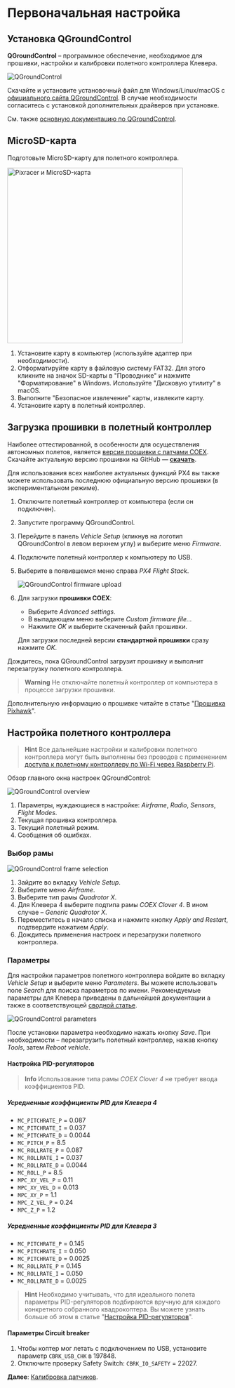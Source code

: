 # Первоначальная настройка

## Установка QGroundControl

**QGroundControl** – программное обеспечение, необходимое для прошивки, настройки и калибровки полетного контроллера Клевера.

<img src="../assets/qgc.png" alt="QGroundControl" class="zoom">

Скачайте и установите установочный файл для Windows/Linux/macOS с [официального сайта QGroundControl](http://qgroundcontrol.com/downloads/). В случае необходимости согласитесь с установкой дополнительных драйверов при установке.

См. также [основную документацию по QGroundControl](https://docs.qgroundcontrol.com/en/).

## MicroSD-карта

Подготовьте MicroSD-карту для полетного контроллера.

<img src="../assets/pix-sd.png" alt="Pixracer и MicroSD-карта" class="zoom center" width=400>

1. Установите карту в компьютер (используйте адаптер при необходимости).
2. Отформатируйте карту в файловую систему FAT32. Для этого кликните на значок SD-карты в "Проводнике" и нажмите "Форматирование" в Windows. Используйте "Дисковую утилиту" в macOS.
3. Выполните "Безопасное извлечение" карты, извлеките карту.
4. Установите карту в полетный контроллер.

## Загрузка прошивки в полетный контроллер

Наиболее оттестированной, в особенности для осуществления автономных полетов, является [версия прошивки с патчами COEX](firmware.md). Скачайте актуальную версию прошивки на GitHub — **<a class="latest-firmware v4" href="https://github.com/CopterExpress/Firmware/releases">скачать</a>**.

Для использования всех наиболее актуальных функций PX4 вы также можете использовать последнюю официальную версию прошивки (в экспериментальном режиме).

1. Отключите полетный контроллер от компьютера (если он подключен).
2. Запустите программу QGroundControl.
3. Перейдите в панель *Vehicle Setup* (кликнув на логотип QGroundControl в левом верхнем углу) и выберите меню *Firmware*.
4. Подключите полетный контроллер к компьютеру по USB.
5. Выберите в появившемся меню справа *PX4 Flight Stack*.

   <img src="../assets/qgc-firmware.png" alt="QGroundControl firmware upload" class="zoom">

6. Для загрузки **прошивки COEX**:

   * Выберите *Advanced settings*.
   * В выпадающем меню выберите *Custom firmware file...*
   * Нажмите *OK* и выберите скаченный файл прошивки.

   Для загрузки последней версии **стандартной прошивки** сразу нажмите *OK*.

Дождитесь, пока QGroundControl загрузит прошивку и выполнит перезагрузку полетного контроллера.

> **Warning** Не отключайте полетный контроллер от компьютера в процессе загрузки прошивки.

Дополнительную информацию о прошивке читайте в статье "[Прошивка Pixhawk](firmware.md)".

## Настройка полетного контроллера

> **Hint** Все дальнейшие настройки и калибровки полетного контроллера могут быть выполнены без проводов с применением [доступа к полетному контроллеру по Wi-Fi через Raspberry Pi](gcs_bridge.md).

Обзор главного окна настроек QGroundControl:

<img src="../assets/qgc-requires-setup.png" alt="QGroundControl overview" class="zoom">

1. Параметры, нуждающиеся в настройке: *Airframe*, *Radio*, *Sensors*, *Flight Modes*.
2. Текущая прошивка контроллера.
3. Текущий полетный режим.
4. Сообщения об ошибках.

### Выбор рамы

<img src="../assets/qgc-frame-apply-clover4.png" alt="QGroundControl frame selection" class="zoom">

1. Зайдите во вкладку *Vehicle Setup*.
2. Выберите меню *Airframe*.
3. Выберите тип рамы *Quadrotor X*.
4. Для Клевера 4 выберите подтипа рамы *COEX Clover 4*. В ином случае – *Generic Quadrotor X*.
5. Переместитесь в начало списка и нажмите кнопку *Apply and Restart*, подтвердите нажатием *Apply*.
6. Дождитесь применения настроек и перезагрузки полетного контроллера.

### Параметры

Для настройки параметров полетного контроллера войдите во вкладку *Vehicle Setup* и выберите меню *Parameters*. Вы можете использовать поле *Search* для поиска параметров по имени. Рекомендуемые параметры для Клевера приведены в дальнейшей документации а также в соответствующей [сводной статье](parameters.md).

<img src="../assets/qgc-parameters.png" alt="QGroundControl parameters" class="zoom">

После установки параметра необходимо нажать кнопку *Save*. При необходимости – перезагрузить полетный контроллер, нажав кнопку *Tools*, затем *Reboot vehicle*.

#### Настройка PID-регуляторов

> **Info** Использование типа рамы *COEX Clover 4* не требует ввода коэффициентов PID.

##### Усредненные коэффициенты PID для Клевера 4

* `MC_PITCHRATE_P` = 0.087
* `MC_PITCHRATE_I` = 0.037
* `MC_PITCHRATE_D` = 0.0044
* `MC_PITCH_P` = 8.5
* `MC_ROLLRATE_P` = 0.087
* `MC_ROLLRATE_I` = 0.037
* `MC_ROLLRATE_D` = 0.0044
* `MC_ROLL_P` = 8.5
* `MPC_XY_VEL_P` = 0.11
* `MPC_XY_VEL_D` = 0.013
* `MPC_XY_P` = 1.1
* `MPC_Z_VEL_P` = 0.24
* `MPC_Z_P` = 1.2

##### Усредненные коэффициенты PID для Клевера 3

* `MC_PITCHRATE_P` = 0.145
* `MC_PITCHRATE_I` = 0.050
* `MC_PITCHRATE_D` = 0.0025
* `MC_ROLLRATE_P` = 0.145
* `MC_ROLLRATE_I` = 0.050
* `MC_ROLLRATE_D` = 0.0025

> **Hint** Необходимо учитывать, что для идеального полета параметры PID-регуляторов подбираются вручную для каждого конкретного собранного квадрокоптера. Вы можете узнать больше об этом в статье "[Настройка PID-регуляторов](pid_tuning.md)".

#### Параметры Circuit breaker

1. Чтобы коптер мог летать с подключением по USB, установите параметр `CBRK_USB_CHK` в 197848.
2. Отключите проверку Safety Switch: `CBRK_IO_SAFETY` = 22027.

**Далее**: [Калибровка датчиков](calibration.md).
